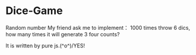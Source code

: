 # Dice-Game
Random number 
My friend ask me to implement：
    1000 times throw 6 dics, how many times it will generate 3 four counts?

It is written by pure js.\(^o^)/YES!
